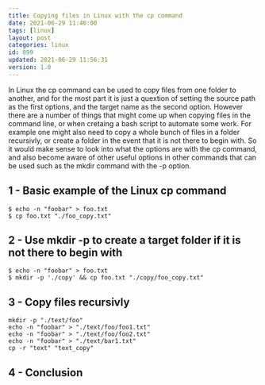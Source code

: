 ```yaml
---
title: Copying files in Linux with the cp command
date: 2021-06-29 11:46:00
tags: [linux]
layout: post
categories: linux
id: 899
updated: 2021-06-29 11:56:31
version: 1.0
---
```


In Linux the cp command can be used to copy files from one folder to another, and for the most part it is just a quextion of setting the source path as the first options, and the target name as the second option. However there are a number of things that might come up when copying files in the command line, or when cretaing a bash script to automate some work. For example one might also need to copy a whole bunch of files in a folder recursivly, or create a folder in the event that it is not there to begin with. So it would make sense to look into what the options are with the cp command, and also become aware of other useful options in other commands that can be used such as the mkdir command with the -p option.

<!-- more -->


## 1 - Basic example of the Linux cp command

```
$ echo -n "foobar" > foo.txt
$ cp foo.txt "./foo_copy.txt"
```

## 2 - Use mkdir -p to create a target folder if it is not there to begin with

```
$ echo -n "foobar" > foo.txt
$ mkdir -p './copy' && cp foo.txt "./copy/foo_copy.txt"
```

## 3 - Copy files recursivly

```
mkdir -p "./text/foo"
echo -n "foobar" > "./text/foo/foo1.txt"
echo -n "foobar" > "./text/foo/foo2.txt"
echo -n "foobar" > "./text/bar1.txt"
cp -r "text" "text_copy"
```

## 4 - Conclusion

